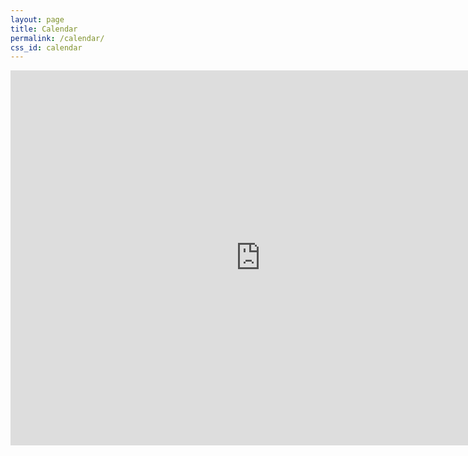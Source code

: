 ```yaml
---
layout: page
title: Calendar
permalink: /calendar/
css_id: calendar
---
```


<iframe src="https://calendar.google.com/calendar/embed?showPrint=0&amp;showCalendars=0&amp;showTz=0&amp;mode=WEEK&amp;height=600&amp;wkst=1&amp;bgcolor=%23FFFFFF&amp;src=southbyfreedrinks.com_qc6pq6di21d77fp6o1s1ei8hto%40group.calendar.google.com&amp;color=%235F6B02&amp;ctz=America%2FChicago&dates=20160313%2F20160319" style="border-width:0" width="800" height="600" frameborder="0" scrolling="no"></iframe>
